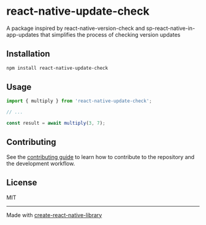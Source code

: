 # react-native-update-check

A package inspired by react-native-version-check and sp-react-native-in-app-updates that simplifies the process of checking version updates

## Installation

```sh
npm install react-native-update-check
```

## Usage

```js
import { multiply } from 'react-native-update-check';

// ...

const result = await multiply(3, 7);
```

## Contributing

See the [contributing guide](CONTRIBUTING.md) to learn how to contribute to the repository and the development workflow.

## License

MIT

---

Made with [create-react-native-library](https://github.com/callstack/react-native-builder-bob)
